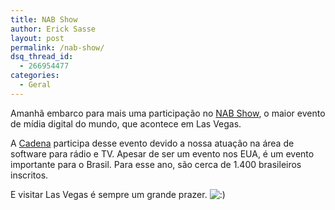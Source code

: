 ```yaml
---
title: NAB Show
author: Erick Sasse
layout: post
permalink: /nab-show/
dsq_thread_id:
  - 266954477
categories:
  - Geral
---
```

Amanhã embarco para mais uma participação no [NAB Show][1], o maior evento de mídia digital do mundo, que acontece em Las Vegas.

A [Cadena][2] participa desse evento devido a nossa atuação na área de software para rádio e TV. Apesar de ser um evento nos EUA, é um evento importante para o Brasil. Para esse ano, são cerca de 1.400 brasileiros inscritos.

E visitar Las Vegas é sempre um grande prazer. <img src="http://www.ericksasse.com.br/wp-includes/images/smilies/icon_smile.gif" alt=":)" class="wp-smiley" />

 [1]: http://www.nabshow.com/
 [2]: http://www.cadena.com.br
